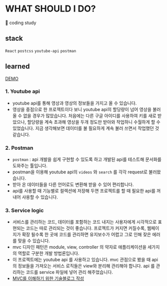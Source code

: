 # WHAT SHOULD I DO?
🥎 coding study
## stack
`React` `postcss` `youtube-api` `postman`

## learned

[DEMO](https://github.com/usiyoung/react-What-should-I-do)
### 1. Youtube api

- youtube api를 통해 영상과 영상의 정보들을 가지고 올 수 있습니다.
- 영상을 중점으로 한 프로젝트이다 보니 youtube api의 할당량이 넘어 영상을 불러올 수 없을 경우가 많았습니다. 처음에는 다른 구글 아이디를 사용하여 키를 새로 받았으나, 할당량을 계속 초과해 영상을 두개 정도만 받아와 작업하니 수월하게 할 수 있었습니다. 지금 생각해보면 데이터를 불 필요하게 계속 불러 쓰면서 작업했던 것 같습니다.

### 2. Postman

- `postman` : api 개발을 쉽게 구현할 수 있도록 하고 개발된 api를 테스트해 문서화를 도와주는 툴입니다.
- postman을 이용해 youtube api의 `videos` 와 `search` 를 각각 request로 불러왔습니다.
- 받아 온 데이터들을 다른 언어로도 변환해 받을 수 있어 편리합니다.
- api를 사용할 때 기능별로 컬렉션에 저장해 두면 프로젝트를 할 때 필요한 api를 꺼내어 사용할 수 있습니다.

### 3. Service logic

- 서비스를 관리하는 코드, 데이터를 포함하는 코드 내지는 사용자에게 시각적으로 표현되는 코드는 따로 관리되는 것이 좋습니다. 프로젝트가 커지면 커질수록, 웹페이지가 확장 될수록 한 곳에 코드를 관리하면 유지보수가 어렵고 그로 인해 잦은 에러를 맞을 수 있습니다.
- mvc 디자인 패턴은 module, view, controller 의 약자로 애플리케이션을 세가지의 역할로 구분한 개발 방법론입니다.
- 이 프로젝트에는 youtube api 를 사용하고 있습니다. mvc 관점으로 봤을 때 api 의 정보들을 가져오는 서비스 로직들은 view와 분리해 관리해야 합니다. api 를 관리하는 코드를 service 파일에 넣어 관리 해주었습니다.
- [MVC를 이해하기 위한 기술블로그 작성](https://usiyoung.github.io/2022/01/15/MVC/) 


